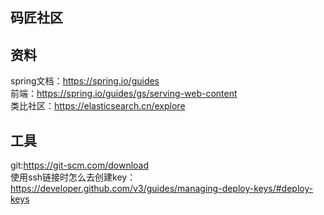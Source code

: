 ## 码匠社区

## 资料

spring文档：https://spring.io/guides  
前端：https://spring.io/guides/gs/serving-web-content  
类比社区：https://elasticsearch.cn/explore

## 工具
git:https://git-scm.com/download  
使用ssh链接时怎么去创建key：https://developer.github.com/v3/guides/managing-deploy-keys/#deploy-keys
